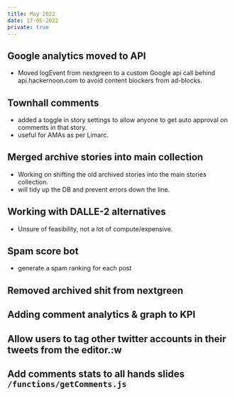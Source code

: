 ```yaml
---
title: May 2022
date: 17-05-2022
private: true
---
```


## Google analytics moved to API
- Moved logEvent from nextgreen to a custom Google api call behind api.hackernoon.com to avoid content blockers from ad-blocks.

## Townhall comments
- added a toggle in story settings to allow anyone to get auto approval on comments in that story.
- useful for AMAs as per Limarc.

## Merged archive stories into main collection
- Working on shifting the old archived stories into the main stories collection.
- will tidy up the DB and prevent errors down the line.

## Working with DALLE-2 alternatives
- Unsure of feasibility, not a lot of compute/expensive.

## Spam score bot
- generate a spam ranking for each post

## Removed archived shit from nextgreen

## Adding comment analytics & graph to KPI

## Allow users to tag other twitter accounts in their tweets from the editor.:w

## Add comments stats to all hands slides `/functions/getComments.js`
